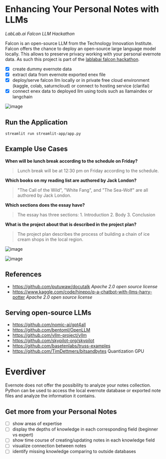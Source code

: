 # Enhancing Your Personal Notes with LLMs

*LabLab.ai Falcon LLM Hackathon*

Falcon is an open-source LLM from the Technology Innovation Institute. Falcon offers the chance to deploy an open-source large language model locally. This allows to preserve privacy working with your personal evernote data. As such this project is part of the [lablabai falcon hackathon](https://lablab.ai/event/falcon-llms-24-hours-hackathon/fritzlabs).

- [X] create dummy evernote data
- [X] extract data from evernote exported enex file
- [X] deploy/serve falcon llm locally or in private free cloud environment (kaggle, colab, saturncloud) or connect to hosting service (clarifai)
- [X] connect enex data to deployed llm using tools such as llamaindex or langchain

![image](https://github.com/bsenst/everdiver/assets/8211411/4738a376-16fb-43a6-90b8-5f487db92e23)

## Run the Application

```
streamlit run streamlit-app/app.py
```

## Example Use Cases

**When will be lunch break according to the schedule on Friday?**

> Lunch break will be at 12:30 pm on Friday according to the schedule.

**Which books on my reading list are authored by Jack London?**

> "The Call of the Wild", "White Fang", and "The Sea-Wolf" are all authored by Jack London.

**Which sections does the essay have?**

> The essay has three sections: 1. Introduction 2. Body 3. Conclusion

**What is the project about that is described in the project plan?**

> The project plan describes the process of building a chain of ice cream shops in the local region.

![image](https://github.com/bsenst/everdiver/assets/8211411/30904bf9-b95e-4150-b8fe-284c07841aab)

![image](https://github.com/bsenst/everdiver/assets/8211411/df91c710-8c20-410f-a397-886d780c0124)

## References

* https://github.com/putuwaw/docutalk *Apache 2.0 open source license*
* https://www.kaggle.com/code/hinepo/q-a-chatbot-with-llms-harry-potter *Apache 2.0 open source license*

## Serving open-source LLMs

* https://github.com/nomic-ai/gpt4all
* https://github.com/bentoml/OpenLLM
* https://github.com/vllm-project/vllm
* https://github.com/skypilot-org/skypilot
* https://github.com/basetenlabs/truss-examples
* https://github.com/TimDettmers/bitsandbytes Quantization GPU

# Everdiver

Evernote does not offer the possibility to analyze your notes collection. Python can be used to access the local evernote database or exported note files and analyze the information it contains.

## Get more from your Personal Notes
- [ ] show areas of expertise
- [ ] display the depths of knowledge in each corresponding field (beginner vs expert)
- [ ] show time course of creating/updating notes in each knowledge field
- [ ] visualize connection between notes
- [ ] identify missing knowledge comparing to outside databases
